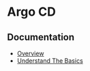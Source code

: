 # Argo CD

## Documentation
* [Overview](https://argoproj.github.io/argo-cd/)
* [Understand The Basics](https://argoproj.github.io/argo-cd/understand_the_basics/)
